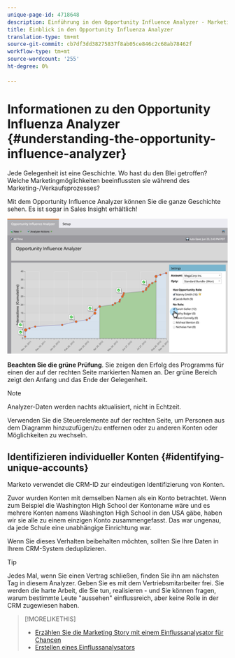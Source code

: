 ```yaml
---
unique-page-id: 4718648
description: Einführung in den Opportunity Influence Analyzer - Marketing Docs - Produktdokumentation
title: Einblick in den Opportunity Influenza Analyzer
translation-type: tm+mt
source-git-commit: cb7df3dd38275837f8ab05ce846c2c68ab78462f
workflow-type: tm+mt
source-wordcount: '255'
ht-degree: 0%

---
```



# Informationen zu den Opportunity Influenza Analyzer {#understanding-the-opportunity-influence-analyzer}

Jede Gelegenheit ist eine Geschichte. Wo hast du den Blei getroffen? Welche Marketingmöglichkeiten beeinflussten sie während des Marketing-/Verkaufsprozesses?

Mit dem Opportunity Influence Analyzer können Sie die ganze Geschichte sehen. Es ist sogar in Sales Insight erhältlich!

![](assets/image2015-6-23-14-3a43-3a35-1.png)

**Beachten Sie die grüne Prüfung**. Sie zeigen den Erfolg des Programms für einen der auf der rechten Seite markierten Namen an. Der grüne Bereich zeigt den Anfang und das Ende der Gelegenheit.

>[!NOTE]
>
>Analyzer-Daten werden nachts aktualisiert, nicht in Echtzeit.

Verwenden Sie die Steuerelemente auf der rechten Seite, um Personen aus dem Diagramm hinzuzufügen/zu entfernen oder zu anderen Konten oder Möglichkeiten zu wechseln.

## Identifizieren individueller Konten {#identifying-unique-accounts}

Marketo verwendet die CRM-ID zur eindeutigen Identifizierung von Konten.

Zuvor wurden Konten mit demselben Namen als ein Konto betrachtet. Wenn zum Beispiel die Washington High School der Kontoname wäre und es mehrere Konten namens Washington High School in den USA gäbe, haben wir sie alle zu einem einzigen Konto zusammengefasst. Das war ungenau, da jede Schule eine unabhängige Einrichtung war.

Wenn Sie dieses Verhalten beibehalten möchten, sollten Sie Ihre Daten in Ihrem CRM-System deduplizieren.

>[!TIP]
>
>Jedes Mal, wenn Sie einen Vertrag schließen, finden Sie ihn am nächsten Tag in diesem Analyzer. Geben Sie es mit dem Vertriebsmitarbeiter frei. Sie werden die harte Arbeit, die Sie tun, realisieren - und Sie können fragen, warum bestimmte Leute &quot;aussehen&quot; einflussreich, aber keine Rolle in der CRM zugewiesen haben.

>[!MORELIKETHIS]
>
>* [Erzählen Sie die Marketing Story mit einem Einflussanalysator für Chancen](/help/marketo/product-docs/reporting/revenue-cycle-analytics/opportunity-influence-analyzer/tell-the-marketing-story-with-an-opportunity-influence-analyzer.md)
>* [Erstellen eines Einflussanalysators](/help/marketo/product-docs/reporting/revenue-cycle-analytics/opportunity-influence-analyzer/create-an-opportunity-influence-analyzer.md)

